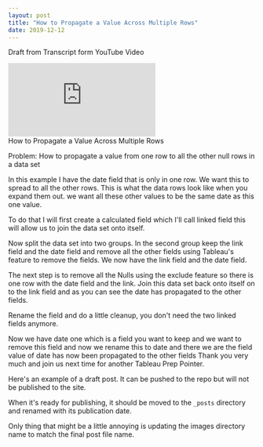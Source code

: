 ```yaml
---
layout: post
title: "How to Propagate a Value Across Multiple Rows"
date: 2019-12-12
---
```

Draft from Transcript form YouTube Video

<div class="video-container">
	<iframe class="video" src="https://www.youtube.com/embed/BhomqvmGIVQ" frameborder="0" allow="accelerometer; autoplay; encrypted-media; gyroscope; picture-in-picture" allowfullscreen></iframe>
</div>
How to Propagate a Value Across Multiple Rows

Problem: How to propagate a value from one row to all the other null rows in a data set

In this example I  have the date field that is only in one row. We want this to spread to all the other rows. This is what the data rows look like when you expand them out. we want all these other values to be the same
date as this one value.

To do that I will first create a calculated field
which I'll call linked field this will allow us to join the data set onto itself.

Now split the data set into two groups. In the second group keep the link field and the date field and
remove all the other fields using Tableau's feature to remove the fields. We now have the link field and the date field. 

The next step is to remove all the Nulls using the exclude feature so there is one row with the date field
and the link. Join this data set back onto itself on to the link field and as you can see the date has propagated to the other fields.

Rename the field and do a little cleanup, you don't need the two linked fields anymore.

Now we have date one which is a field you want to
keep and we want to remove this field and now we rename this to date and there we are the field value of date has now been propagated to the other fields Thank you very much and join us next time for another Tableau Prep Pointer.

Here's an example of a draft post. It can be pushed to the repo but will not be published to the site.

When it's ready for publishing, it should be moved to the `_posts` directory and renamed with its publication date.

Only thing that might be a little annoying is updating the images directory name to match the final post file name.
